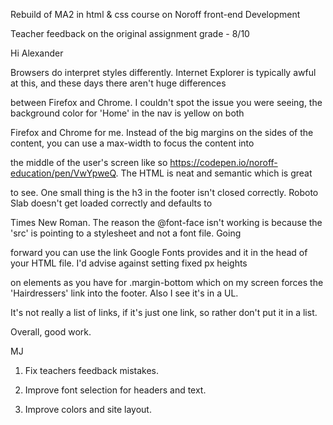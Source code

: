 Rebuild of MA2 in html & css course on Noroff front-end Development

Teacher feedback on the original assignment
grade - 8/10

Hi Alexander

Browsers do interpret styles differently. Internet Explorer is typically awful at this, and these days there aren't huge differences 

between Firefox and Chrome. I couldn't spot the issue you were seeing, the background color for 'Home' in the nav is yellow on both 

Firefox and Chrome for me. Instead of the big margins on the sides of the content, you can use a max-width to focus the content into 

the middle of the user's screen like so https://codepen.io/noroff-education/pen/VwYpweQ. The HTML is neat and semantic which is great 

to see. One small thing is the h3 in the footer isn't closed correctly. Roboto Slab doesn't get loaded correctly and defaults to 

Times New Roman. The reason the @font-face isn't working is because the 'src' is pointing to a stylesheet and not a font file. Going 

forward you can use the link Google Fonts provides and it in the head of your HTML file. I'd advise against setting fixed px heights 

on elements as you have for .margin-bottom which on my screen forces the 'Hairdressers' link into the footer. Also I see it's in a UL. 

It's not really a list of links, if it's just one link, so rather don't put it in a list.

Overall, good work.

MJ

1. Fix teachers feedback mistakes.

2. Improve font selection for headers and text.

3. Improve colors and site layout.
